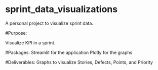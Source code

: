 # sprint_data_visualizations

A personal project to visualize sprint data.

#Purpose:

Visualize KPI in a sprint.

#Packages:
Streamlit for the application
Plotly for the graphs

#Deliverables:
Graphs to visualize Stories, Defects, Points, and Priority
